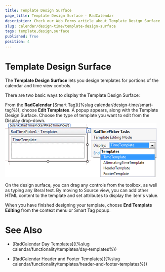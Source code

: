 ```yaml
---
title: Template Design Surface
page_title: Template Design Surface - RadCalendar
description: Check our Web Forms article about Template Design Surface.
slug: calendar/design-time/template-design-surface
tags: template,design,surface
published: True
position: 4
---
```


# Template Design Surface



The **Template Design Surface** lets you design templates for portions of the calendar and time view controls.

There are two basic ways to display the Template Design Surface:

From the **RadCalendar** [Smart Tag]({%slug calendar/design-time/smart-tag%}), choose **Edit Templates**. A popup appears, along with the Template Design Surface. Choose the type of template you want to edit from the Display drop-down.
![RadTimePicker templates editing](images/SmartTagTemplates.png)

On the design surface, you can drag any controls from the toolbox, as well as typing any literal text. By moving to Source view, you can add other HTML content to the template and set attributes to display the item's value.

When you have finished designing your template, choose **End Template Editing** from the context menu or Smart Tag popup.

# See Also

 * [RadCalendar Day Templates]({%slug calendar/functionality/templates/day-templates%})

 * [RadCalendar Header and Footer Templates]({%slug calendar/functionality/templates/header-and-footer-templates%})


